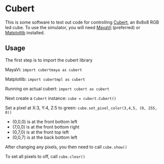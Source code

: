 Cubert
======

This is some software to test out code for controlling [Cubert](https://lorrainbow.wordpress.com/cube), an 8x8x8 RGB led cube. 
To use the simulator, you will need [MayaVi](http://docs.enthought.com/mayavi/mayavi/index.html) (preferred) or [Matplotlib](https://matplotlib.org) installed.

Usage
-----
The first step is to import the cubert library

MayaVi:
```import cubertmaya as cubert```

Matplotlib:
```import cubertmpl as cubert```

Running on actual cubert:
```import cubert as cubert```

Next create a `Cubert` instance: ```cube = cubert.Cubert()```

Set a pixel at X:3, Y:4, Z:5 to green:
```cube.set_pixel_color(3,4,5, (0, 255, 0))```
* (0,0,0) is at the front bottom left
* (7,0,0) is at the front bottom right
* (0,7,0) is at the front top left
* (0,0,7) is at the back bottom left


After changing any pixels, you then need to call
```cube.show()```

To set all pixels to off, call
```cube.clear()```

